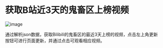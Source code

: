 # 获取B站近3天的鬼畜区上榜视频

![image](https://github.com/Kimsswift/-B-3-/blob/master/BilibiliGuiChuRanking2/q1.gif)

通过解析json数据，获取Bilibili的鬼畜区的最近3天上榜的视频，点击左上角更新按钮可进行页面更新，并通过点击可观看相应视频。

